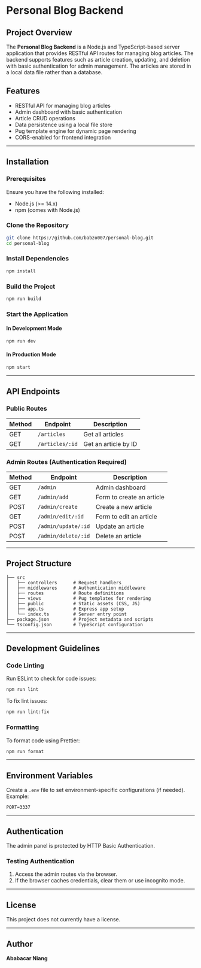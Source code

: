 # Personal Blog Backend

## Project Overview

The **Personal Blog Backend** is a Node.js and TypeScript-based server application that provides RESTful API routes for managing blog articles. The backend supports features such as article creation, updating, and deletion with basic authentication for admin management. The articles are stored in a local data file rather than a database.

## Features

- RESTful API for managing blog articles
- Admin dashboard with basic authentication
- Article CRUD operations
- Data persistence using a local file store
- Pug template engine for dynamic page rendering
- CORS-enabled for frontend integration

---

## Installation

### Prerequisites

Ensure you have the following installed:

- Node.js (>= 14.x)
- npm (comes with Node.js)

### Clone the Repository

```bash
git clone https://github.com/babzo007/personal-blog.git
cd personal-blog
```

### Install Dependencies

```bash
npm install
```

### Build the Project

```bash
npm run build
```

### Start the Application

#### In Development Mode

```bash
npm run dev
```

#### In Production Mode

```bash
npm start
```

---

## API Endpoints

### Public Routes

| Method | Endpoint        | Description          |
| ------ | --------------- | -------------------- |
| GET    | `/articles`     | Get all articles     |
| GET    | `/articles/:id` | Get an article by ID |

### Admin Routes (Authentication Required)

| Method | Endpoint            | Description               |
| ------ | ------------------- | ------------------------- |
| GET    | `/admin`            | Admin dashboard           |
| GET    | `/admin/add`        | Form to create an article |
| POST   | `/admin/create`     | Create a new article      |
| GET    | `/admin/edit/:id`   | Form to edit an article   |
| POST   | `/admin/update/:id` | Update an article         |
| POST   | `/admin/delete/:id` | Delete an article         |

---

## Project Structure

```
├── src
│   ├── controllers      # Request handlers
│   ├── middlewares      # Authentication middleware
│   ├── routes           # Route definitions
│   ├── views            # Pug templates for rendering
│   ├── public           # Static assets (CSS, JS)
│   ├── app.ts           # Express app setup
│   └── index.ts         # Server entry point
├── package.json         # Project metadata and scripts
└── tsconfig.json        # TypeScript configuration
```

---

## Development Guidelines

### Code Linting

Run ESLint to check for code issues:

```bash
npm run lint
```

To fix lint issues:

```bash
npm run lint:fix
```

### Formatting

To format code using Prettier:

```bash
npm run format
```

---

## Environment Variables

Create a `.env` file to set environment-specific configurations (if needed). Example:

```
PORT=3337
```

---

## Authentication

The admin panel is protected by HTTP Basic Authentication.

### Testing Authentication

1. Access the admin routes via the browser.
2. If the browser caches credentials, clear them or use incognito mode.

---

## License

This project does not currently have a license.

---

## Author

**Ababacar Niang**

